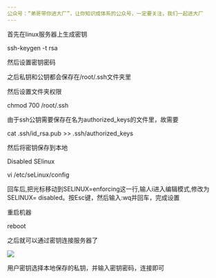 ```yaml
---
公众号：“弟哥带你进大厂”，让你知识成体系的公众号，一定要关注，我们一起进大厂
---
```

首先在linux服务器上生成密钥

ssh-keygen -t rsa

然后设置密钥密码

之后私钥和公钥都会保存在/root/.ssh文件夹里

然后设置文件夹权限

chmod 700 /root/.ssh

由于ssh公钥需要保存在名为authorized_keys的文件里，故需要

cat .ssh/id_rsa.pub >> .ssh/authorized_keys

然后将密钥保存到本地

Disabled SElinux

vi /etc/seLinux/config

回车后,把光标移动到SELINUX=enforcing这一行,输人i进入编辑模式,修改为SELINUX= disabled。按Esc键，然后输入:wq并回车，完成设置

重启机器

reboot

之后就可以通过密钥连接服务器了

![](https://p3-juejin.byteimg.com/tos-cn-i-k3u1fbpfcp/74eebd1cbec64dbfb65b21d6987c67d2~tplv-k3u1fbpfcp-zoom-1.image)

用户密钥选择本地保存的私钥，并输入密钥密码，连接即可



